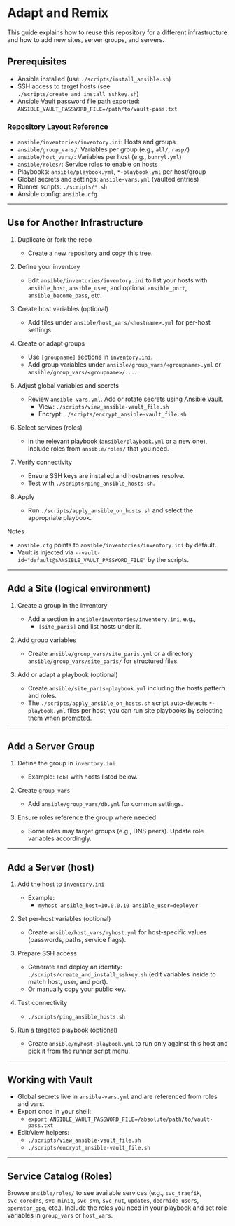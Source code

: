 # Adapt and Remix

This guide explains how to reuse this repository for a different infrastructure and how to add new sites, server groups, and servers.

## Prerequisites

- Ansible installed (use `./scripts/install_ansible.sh`)
- SSH access to target hosts (see `./scripts/create_and_install_sshkey.sh`)
- Ansible Vault password file path exported: `ANSIBLE_VAULT_PASSWORD_FILE=/path/to/vault-pass.txt`

### Repository Layout Reference

- `ansible/inventories/inventory.ini`: Hosts and groups
- `ansible/group_vars/`: Variables per group (e.g., `all/`, `rasp/`)
- `ansible/host_vars/`: Variables per host (e.g., `bunryl.yml`)
- `ansible/roles/`: Service roles to enable on hosts
- Playbooks: `ansible/playbook.yml`, `*-playbook.yml` per host/group
- Global secrets and settings: `ansible-vars.yml` (vaulted entries)
- Runner scripts: `./scripts/*.sh`
- Ansible config: `ansible.cfg`

---

## Use for Another Infrastructure

1. Duplicate or fork the repo

   - Create a new repository and copy this tree.

1. Define your inventory

   - Edit `ansible/inventories/inventory.ini` to list your hosts with `ansible_host`, `ansible_user`, and optional `ansible_port`, `ansible_become_pass`, etc.

1. Create host variables (optional)

   - Add files under `ansible/host_vars/<hostname>.yml` for per-host settings.

1. Create or adapt groups

   - Use `[groupname]` sections in `inventory.ini`.
   - Add group variables under `ansible/group_vars/<groupname>.yml` or `ansible/group_vars/<groupname>/...`.

1. Adjust global variables and secrets

   - Review `ansible-vars.yml`. Add or rotate secrets using Ansible Vault.
     - View: `./scripts/view_ansible-vault_file.sh`
     - Encrypt: `./scripts/encrypt_ansible-vault_file.sh`

1. Select services (roles)

   - In the relevant playbook (`ansible/playbook.yml` or a new one), include roles from `ansible/roles/` that you need.

1. Verify connectivity

   - Ensure SSH keys are installed and hostnames resolve.
   - Test with `./scripts/ping_ansible_hosts.sh`.

1. Apply

   - Run `./scripts/apply_ansible_on_hosts.sh` and select the appropriate playbook.

Notes

- `ansible.cfg` points to `ansible/inventories/inventory.ini` by default.
- Vault is injected via `--vault-id="default@$ANSIBLE_VAULT_PASSWORD_FILE"` by the scripts.

---

## Add a Site (logical environment)

1. Create a group in the inventory

   - Add a section in `ansible/inventories/inventory.ini`, e.g.,
     - `[site_paris]` and list hosts under it.

1. Add group variables

   - Create `ansible/group_vars/site_paris.yml` or a directory `ansible/group_vars/site_paris/` for structured files.

1. Add or adapt a playbook (optional)

   - Create `ansible/site_paris-playbook.yml` including the hosts pattern and roles.
   - The `./scripts/apply_ansible_on_hosts.sh` script auto-detects `*-playbook.yml` files per host; you can run site playbooks by selecting them when prompted.

---

## Add a Server Group

1. Define the group in `inventory.ini`

   - Example: `[db]` with hosts listed below.

1. Create `group_vars`

   - Add `ansible/group_vars/db.yml` for common settings.

1. Ensure roles reference the group where needed

   - Some roles may target groups (e.g., DNS peers). Update role variables accordingly.

---

## Add a Server (host)

1. Add the host to `inventory.ini`

   - Example:
     - `myhost ansible_host=10.0.0.10 ansible_user=deployer`

1. Set per-host variables (optional)

   - Create `ansible/host_vars/myhost.yml` for host-specific values (passwords, paths, service flags).

1. Prepare SSH access

   - Generate and deploy an identity: `./scripts/create_and_install_sshkey.sh` (edit variables inside to match host, user, and port).
   - Or manually copy your public key.

1. Test connectivity

   - `./scripts/ping_ansible_hosts.sh`

1. Run a targeted playbook (optional)

   - Create `ansible/myhost-playbook.yml` to run only against this host and pick it from the runner script menu.

---

## Working with Vault

- Global secrets live in `ansible-vars.yml` and are referenced from roles and vars.
- Export once in your shell:
  - `export ANSIBLE_VAULT_PASSWORD_FILE=/absolute/path/to/vault-pass.txt`
- Edit/view helpers:
  - `./scripts/view_ansible-vault_file.sh`
  - `./scripts/encrypt_ansible-vault_file.sh`

---

## Service Catalog (Roles)

Browse `ansible/roles/` to see available services (e.g., `svc_traefik`, `svc_coredns`, `svc_minio`, `svc_svn`, `svc_nut`, `updates`, `deerhide_users`, `operator_gpg`, etc.).
Include the roles you need in your playbook and set role variables in `group_vars` or `host_vars`.

